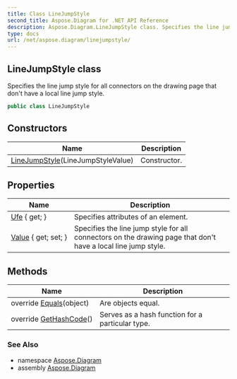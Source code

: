 ```yaml
---
title: Class LineJumpStyle
second_title: Aspose.Diagram for .NET API Reference
description: Aspose.Diagram.LineJumpStyle class. Specifies the line jump style for all connectors on the drawing page that dont have a local line jump style
type: docs
url: /net/aspose.diagram/linejumpstyle/
---
```

## LineJumpStyle class

Specifies the line jump style for all connectors on the drawing page that don't have a local line jump style.

```csharp
public class LineJumpStyle
```

## Constructors

| Name | Description |
| --- | --- |
| [LineJumpStyle](linejumpstyle/)(LineJumpStyleValue) | Constructor. |

## Properties

| Name | Description |
| --- | --- |
| [Ufe](../../aspose.diagram/linejumpstyle/ufe/) { get; } | Specifies attributes of an element. |
| [Value](../../aspose.diagram/linejumpstyle/value/) { get; set; } | Specifies the line jump style for all connectors on the drawing page that don't have a local line jump style. |

## Methods

| Name | Description |
| --- | --- |
| override [Equals](../../aspose.diagram/linejumpstyle/equals/)(object) | Are objects equal. |
| override [GetHashCode](../../aspose.diagram/linejumpstyle/gethashcode/)() | Serves as a hash function for a particular type. |

### See Also

* namespace [Aspose.Diagram](../../aspose.diagram/)
* assembly [Aspose.Diagram](../../)


